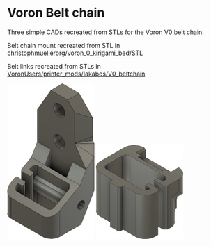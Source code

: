 # Voron Belt chain

Three simple CADs recreated from STLs for the Voron V0 belt chain.

Belt chain mount recreated from STL in [christophmuellerorg/voron_0_kirigami_bed/STL](https://github.com/christophmuellerorg/voron_0_kirigami_bed/tree/master/STL)

Belt links recreated from STLs in [VoronUsers/printer_mods/Iakabos/V0_beltchain](https://github.com/VoronDesign/VoronUsers/tree/master/printer_mods/Iakabos/V0_beltchain)

<img src="belt_chain_mount.png" width="200">

<img src="stock_link.png.png" width="200">
